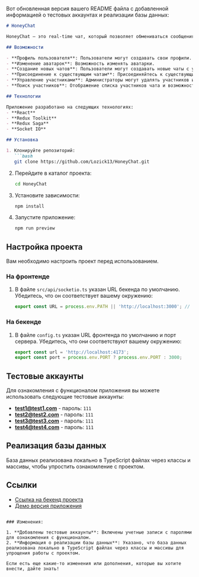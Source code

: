 Вот обновленная версия вашего README файла с добавленной информацией о тестовых аккаунтах и реализации базы данных:

```markdown
# HoneyChat

HoneyChat – это real-time чат, который позволяет обмениваться сообщениями в режиме реального времени.

## Возможности

- **Профиль пользователя**: Пользователи могут создавать свои профили.
- **Изменение аватарок**: Возможность изменять аватарки.
- **Создание новых чатов**: Пользователи могут создавать новые чаты с участниками.
- **Присоединение к существующим чатам**: Присоединяйтесь к существующим чатам с помощью кода доступа, доступного только администратору, для обеспечения приватности.
- **Управление участниками**: Администраторы могут удалять участников из чата.
- **Поиск участников**: Отображение списка участников чата и возможность их поиска.

## Технологии

Приложение разработано на следующих технологиях:
- **React**
- **Redux Toolkit**
- **Redux Saga**
- **Socket IO**

## Установка

1. Клонируйте репозиторий:
   ```bash
   git clone https://github.com/Lozick13/HoneyChat.git
   ```
2. Перейдите в каталог проекта:
   ```bash
   cd HoneyChat
   ```
3. Установите зависимости:
   ```bash
   npm install
   ```
4. Запустите приложение:
   ```bash
   npm run preview
   ```

## Настройка проекта

Вам необходимо настроить проект перед использованием. 

### На фронтенде

1. В файле `src/api/socketio.ts` указан URL бекенда по умолчанию. Убедитесь, что он соответствует вашему окружению:

   ```typescript
   export const URL = process.env.PATH || 'http://localhost:3000'; // поменяйте на ваш URL
   ```

### На бекенде

1. В файле `config.ts` указан URL фронтенда по умолчанию и порт сервера. Убедитесь, что они соответствуют вашему окружению:

   ```typescript
   export const url = 'http://localhost:4173';
   export const port = process.env.PORT ? process.env.PORT : 3000;
   ```

## Тестовые аккаунты

Для ознакомления с функционалом приложения вы можете использовать следующие тестовые аккаунты:

- **test1@test1.com** - пароль: `111`
- **test2@test2.com** - пароль: `111`
- **test3@test3.com** - пароль: `111`
- **test4@test4.com** - пароль: `111`

## Реализация базы данных

База данных реализована локально в TypeScript файлах через классы и массивы, чтобы упростить ознакомление с проектом.

## Ссылки

- [Ссылка на бекенд проекта](https://github.com/Lozick13/HoneyChat-Server)
- [Демо версия приложения](https://honeychat.na4u.ru/auth)
```

### Изменения:

1. **Добавлены тестовые аккаунты**: Включены учетные записи с паролями для ознакомления с функционалом.
2. **Информация о реализации базы данных**: Указано, что база данных реализована локально в TypeScript файлах через классы и массивы для упрощения работы с проектом.

Если есть еще какие-то изменения или дополнения, которые вы хотите внести, дайте знать!
